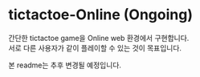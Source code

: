 # tictactoe-Online (Ongoing)
간단한 tictactoe game을 Online web 환경에서 구현합니다.  
서로 다른 사용자가 같이 플레이할 수 있는 것이 목표입니다.

본 readme는 추후 변경될 예정입니다.